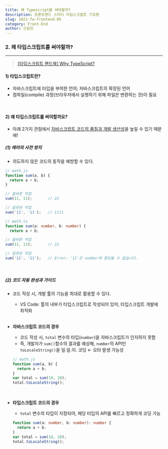 ```yaml
---
title: 왜 Typescript를 써야할까?
description: 프론트엔드 스터디 타입스크립트 기초편
slug: 2021-fw-frontend-05
category: Front-End
author: 신윤진
---
```




### 2. 왜 타입스크립트를 써야할까?

---

> [[타입스크립트 핸드북] Why TypeScript?](https://joshua1988.github.io/ts/why-ts.html#%ED%83%80%EC%9E%85%EC%8A%A4%ED%81%AC%EB%A6%BD%ED%8A%B8%EB%9E%80)

#### 1) 타입스크립트란?

- 자바스크립트에 타입을 부여한 언어; 자바스크립트의 확장된 언어
- 컴파일(compile) 과정(브라우저에서 실행하기 위해 파일은 변환하는 것)이 필요

<br>

#### 2) 왜 타입스크립트를 써야할까요?

- 아래 2가지 관점에서 <u>자바스크립트 코드의 품질과 개발 생산성</u>을 높일 수 있기 때문에!

##### (1) 에러의 사전 방지

- 의도하지 않은 코드의 동작을 예방할 수 있다.

```javascript
// math.js
function sum(a, b) {
  return a + b;
}

// 올바른 작업
sum(11, 11);       // 22

// 잘못된 작업
sum('11', '11');   // 1111
```

```typescript
// math.ts
function sum(a: number, b: number) {
  return a + b;

// 올바른 작업
sum(11, 11);       // 22

// 잘못된 작업
sum('11', '11');   // Error: '11'은 number에 할당될 수 없습니다.
```

<br>

##### (2) 코드 자동 완성과 가이드

- 코드 작성 시, 개발 툴의 기능을 최대로 활용할 수 있다.

  - VS Code: 툴의 내부가 타입스크립트로 작성되어 있어, 타입스크립트 개발에 최적화

  <br>

- **자바스크립트 코드의 경우**

  - 코드 작성 시, `total` 변수의 타입(`number`)을 자바스크립트가 인지하지 못함
  - 즉, 개발자가 `sum()`함수의 결과를 예상해, `number`의 API인 `toLocaleString()`을 일.일.이. 코딩 ← 오타 발생 가능성

  ```javascript
  // math.js
  function sum(a, b) {
    return a + b;
  }
  var total = sum(10, 20);
  total.toLocaleString();
  ```

  <br>

- **타입스크립트 코드의 경우**

  - `total` 변수의 타입이 지정되어, 해당 타입의 API를 빠르고 정확하게 코딩 가능

  ```typescript
  function sum(a: number, b: number): number {
    return a + b;
  }
  var total = sum(10, 20);
  total.toLocaleString();

<br>
